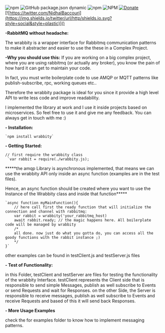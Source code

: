 ![npm](https://img.shields.io/npm/v/wrabbity)
![GitHub package.json dynamic](https://img.shields.io/github/package-json/keywords/nidhaloff/wrabbity)
![npm](https://img.shields.io/npm/dm/wrabbity)
![NPM](https://img.shields.io/npm/l/wrabbity)
[![Donate](https://img.shields.io/badge/$-support-ff69b4.svg?style=flat)](https://www.buymeacoffee.com/nidhaloff?new=1)  
[![https://twitter.com/NidhalBaccouri](https://img.shields.io/twitter/url/http/shields.io.svg?style=social&style=plastic)]()
  
**-RabbitMQ without headache:**

The wrabbity is a wrapper interface for Rabbitmq communication patterns to make it abstracter and easier to use the these in a Complex Project.

**-Why you should use this:**
If you are working on a big complex project, where you are using rabbitmq (or actually any broker), you know the pain of how hard it can get to maintain your code.

In fact, you must write boilerplate code to use AMQP or MQTT patterns like publish-subscribe, rpc, working queues etc.. 

Therefore the wrabbity package is ideal for you since it provide a high level API to write less code and improve readability.

I implemented the library at work and I use it inside projects based on microservices. So feel free to use it and give me any feedback. You can always get in touch with me :)

**- Installation:**
    
    `npm install wrabbity`



**- Getting Started:**

    // first require the wrabbity class
     `var rabbit = require(./wrabbity.js);
  

*****the amqp Library is asynchronous implemented, that means
we can use the wrabbity API only inside an async function (examples are in the test files).

Hence, an async function should be created where you want to use the Instance of the Wrabbity class and inside that function*****

    `async function myMainFunction(){ 
        // here call first the ready function that will initialize the connection and channel with rabbitmq:
        var rabbit = wrabbity('your_rabbitmq_host)
        await rabbit.ready; // the magic happens here. All boilerplate code will be managed by wrabbity
        /* 
        all done. now just do what you gotta do, you can access all the goody functions with the rabbit instance ;)
        */
    }`

other examples can be found in testClient.js and testServer.js files



**- Test of Functionality:**

in this Folder, testClient and testServer are files for testing the functionality of the wrabbity Interface. testClient represents the Client side
that is responsible to send simple Messages, publish as well subscribe to Events or send Requests and wait for Responses. on the other Side, the Server is responsible 
to receive messages, publish as well subscribe to Events and receive Requests and based of this it will send back Responses.

**- More Usage Examples**

check the for examples folder to know how to implement messaging patterns.